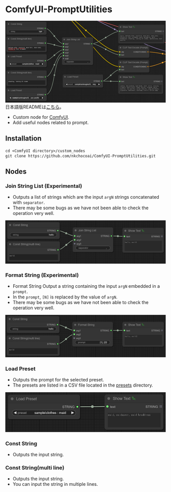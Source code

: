 # ComfyUI-PromptUtilities
![PromptUtilities Preview](preview.png "PromptUtilities Preview")  
日本語版READMEは[こちら](README.jp.md)。

- Custom node for [ComfyUI](https://github.com/comfyanonymous/ComfyUI).
- Add useful nodes related to prompt.

## Installation
```
cd <ComfyUI directory>/custom_nodes
git clone https://github.com/nkchocoai/ComfyUI-PromptUtilities.git
```

## Nodes
### Join String List (Experimental)
- Outputs a list of strings which are the input `argN` strings concatenated with `separator`.
- There may be some bugs as we have not been able to check the operation very well.

![Example Join String List](ex_join.png "Example Join String List")  

### Format String (Experimental)
- Format String Output a string containing the input `argN` embedded in a `prompt`.
- In the `prompt`, `[N]` is replaced by the value of `argN`.
- There may be some bugs as we have not been able to check the operation very well.

![Example Format String](ex_format.png "Example Format String")  

### Load Preset
- Outputs the prompt for the selected preset.
- The presets are listed in a CSV file located in the [presets](presets) directory.

![Example Load Preset](ex_preset.png "Example Load Preset")

### Const String
- Outputs the input string.

### Const String(multi line)
- Outputs the input string.
- You can input the string in multiple lines.
